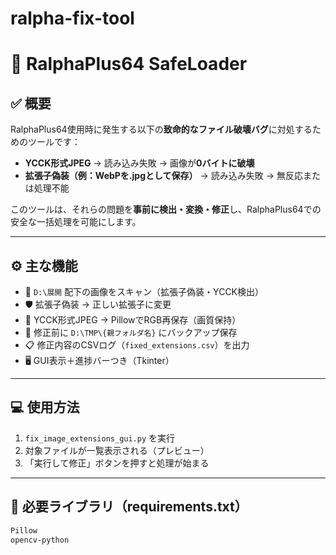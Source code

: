 # ralpha-fix-tool
# 🧯 RalphaPlus64 SafeLoader

## ✅ 概要

RalphaPlus64使用時に発生する以下の**致命的なファイル破壊バグ**に対処するためのツールです：

- **YCCK形式JPEG** → 読み込み失敗 → 画像が**0バイトに破壊**
- **拡張子偽装（例：WebPを.jpgとして保存）** → 読み込み失敗 → 無反応または処理不能

このツールは、それらの問題を**事前に検出・変換・修正**し、RalphaPlus64での安全な一括処理を可能にします。

---

## ⚙️ 主な機能

- 📂 `D:\展開` 配下の画像をスキャン（拡張子偽装・YCCK検出）
- 🛡 拡張子偽装 → 正しい拡張子に変更
- 🎨 YCCK形式JPEG → PillowでRGB再保存（画質保持）
- 💾 修正前に `D:\TMP\{親フォルダ名}` にバックアップ保存
- 📋 修正内容のCSVログ（`fixed_extensions.csv`）を出力
- 🖥 GUI表示＋進捗バーつき（Tkinter）

---

## 💻 使用方法

1. `fix_image_extensions_gui.py` を実行
2. 対象ファイルが一覧表示される（プレビュー）
3. 「実行して修正」ボタンを押すと処理が始まる

---

## 🔧 必要ライブラリ（requirements.txt）

```txt
Pillow
opencv-python
